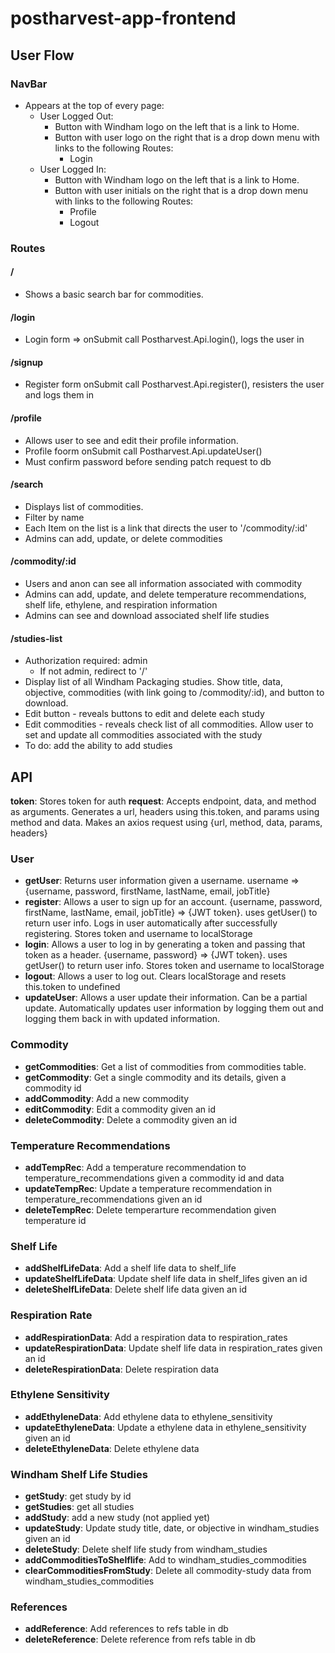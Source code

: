 # postharvest-app-frontend

## User Flow
### NavBar
- Appears at the top of every page:
  - User Logged Out: 
    - Button with Windham logo on the left that is a link to Home. 
    - Button with user logo on the right that is a drop down menu with links to the following Routes:
      -  Login 
  - User Logged In:
    - Button with Windham logo on the left that is a link to Home. 
    - Button with user initials on the right that is a drop down menu with links to the following Routes:
      - Profile 
      - Logout

### Routes
#### /
- Shows a basic search bar for commodities.
#### /login
- Login form => onSubmit call Postharvest.Api.login(), logs the user in
#### /signup
- Register form onSubmit call Postharvest.Api.register(), resisters the user and logs them in
#### /profile
- Allows user to see and edit their profile information. 
- Profile foorm onSubmit call Postharvest.Api.updateUser()
- Must confirm password before sending patch request to db
#### /search
- Displays list of commodities. 
- Filter by name
- Each Item on the list is a link that directs the user to '/commodity/:id' 
- Admins can add, update, or delete commodities

#### /commodity/:id
  - Users and anon can see all information associated with commodity
 - Admins can add, update, and delete temperature recommendations, shelf life, ethylene, and respiration information
 - Admins can see and download associated shelf life studies


#### /studies-list
- Authorization required: admin
  - If not admin, redirect to '/'
- Display list of all Windham Packaging studies. Show title, data, objective, commodities (with link going to /commodity/:id), and button to download.
- Edit button - reveals buttons to edit and delete each study
- Edit commodities - reveals check list of all commodities. Allow user to set and update all commodities associated with the study
- To do: add the ability to add studies


## API
**token**: Stores token for auth
**request**: Accepts endpoint, data, and method as arguments. Generates a url, headers using this.token, and params using method and data. Makes an axios request using {url, method, data, params, headers}
### User
- **getUser**: Returns user information given a username. username => {username, password, firstName, lastName, email, jobTitle}
- **register**: Allows a user to sign up for an account. {username, password, firstName, lastName, email, jobTitle} => {JWT token}. uses getUser() to return user info. Logs in user automatically after successfully registering. Stores token and username to localStorage
- **login**: Allows a user to log in by generating a token and passing that token as a header. {username, password} => {JWT token}. uses getUser() to return user info. Stores token and username to localStorage
- **logout**: Allows a user to log out. Clears localStorage and resets this.token to undefined
- **updateUser**: Allows a user update their information. Can be a partial update. Automatically updates user information by logging them out and logging them back in with updated information.

### Commodity
- **getCommodities**: Get a list of commodities from commodities table.
- **getCommodity**: Get a single commodity and its details, given a commodity id
- **addCommodity**: Add a new commodity
- **editCommodity**: Edit a commodity given an id
- **deleteCommodity**: Delete a commodity given an id
  

### Temperature Recommendations
- **addTempRec**: Add a temperature recommendation to temperature_recommendations given a commodity id and data
- **updateTempRec**: Update a temperature recommendation in temperature_recommendations given an id
- **deleteTempRec**: Delete temperarture recommendation given temperature id

### Shelf Life
- **addShelfLifeData**: Add a shelf life data to shelf_life
- **updateShelfLifeData**: Update shelf life data in shelf_lifes given an id
- **deleteShelfLifeData**: Delete shelf life data given an id

### Respiration Rate
- **addRespirationData**: Add a respiration data to respiration_rates
- **updateRespirationData**: Update shelf life data in respiration_rates given an id
- **deleteRespirationData**: Delete respiration data

### Ethylene Sensitivity
- **addEthyleneData**: Add  ethylene data to ethylene_sensitivity
- **updateEthyleneData**: Update a ethylene data in ethylene_sensitivity given an id
- **deleteEthyleneData**: Delete ethylene data

### Windham Shelf Life Studies
- **getStudy**: get study by id
- **getStudies**: get all studies
- **addStudy**: add a new study (not applied yet)
- **updateStudy**: Update study title, date, or objective in windham_studies given an id
- **deleteStudy**: Delete shelf life study from windham_studies
- **addCommoditiesToShelflife**: Add to windham_studies_commodities
-  **clearCommoditiesFromStudy**: Delete all commodity-study data from windham_studies_commodities

### References
- **addReference**: Add  references to refs table in db
- **deleteReference**: Delete reference from refs table in db
